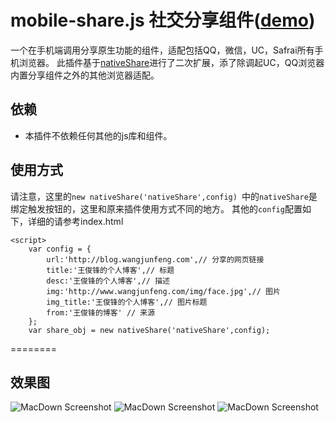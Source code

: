 # mobile-share.js 社交分享组件([demo](http://www.biehaipa.com:8080/native/))
一个在手机端调用分享原生功能的组件，适配包括QQ，微信，UC，Safrai所有手机浏览器。
此插件基于[nativeShare](https://github.com/JefferyWang/nativeShare.js)进行了二次扩展，添了除调起UC，QQ浏览器内置分享组件之外的其他浏览器适配。

## 依赖
* 本插件不依赖任何其他的js库和组件。

## 使用方式
请注意，这里的`new nativeShare('nativeShare',config) `中的`nativeShare`是绑定触发按钮的，这里和原来插件使用方式不同的地方。
其他的`config`配置如下，详细的请参考index.html
```
<script>
    var config = {
        url:'http://blog.wangjunfeng.com',// 分享的网页链接
        title:'王俊锋的个人博客',// 标题
        desc:'王俊锋的个人博客',// 描述
        img:'http://www.wangjunfeng.com/img/face.jpg',// 图片
        img_title:'王俊锋的个人博客',// 图片标题
        from:'王俊锋的博客' // 来源
    };
    var share_obj = new nativeShare('nativeShare',config);
```
========
## 效果图
![MacDown Screenshot](https://github.com/caixiaojia/wxshare/blob/master/WechatIMG1.jpeg)
![MacDown Screenshot](https://github.com/caixiaojia/wxshare/blob/master/WechatIMG2.jpeg)
![MacDown Screenshot](https://github.com/caixiaojia/wxshare/blob/master/WechatIMG3.jpeg)
